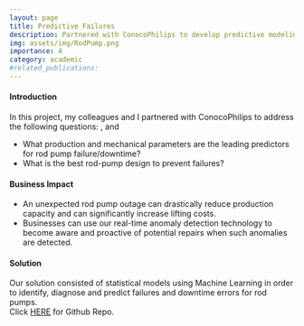 ```yaml
---
layout: page
title: Predictive Failures
description: Partnered with ConocoPhilips to develop predictive modeling of rod pump failures through ML.
img: assets/img/RodPump.png
importance: 4
category: academic
#related_publications: 
---
```

<h4><b>Introduction</b></h4>
In this project, my colleagues and I partnered with ConocoPhilips to address the following questions: <i> </i>, and <i></i>
<ul>
    <li>What production and mechanical parameters are the leading predictors for rod pump failure/downtime?</li>
    <li>What is the best rod-pump design to prevent failures?</li>
</ul>

<h4><b>Business Impact</b></h4>
<ul>
    <li>An unexpected rod pump outage can drastically reduce production capacity and can significantly increase lifting costs.</li>
    <li>Businesses can use our real-time anomaly detection technology to become aware and proactive of potential repairs when such anomalies are detected.</li>
</ul>
<h4><b>Solution</b></h4>
Our solution consisted of statistical models using Machine Learning in order to identify, diagnose and predict failures and downtime errors for rod pumps.<br>
Click <a href="https://github.com/manolo-alvarez/PredictiveFailures-ML">HERE</a> for Github Repo.
​